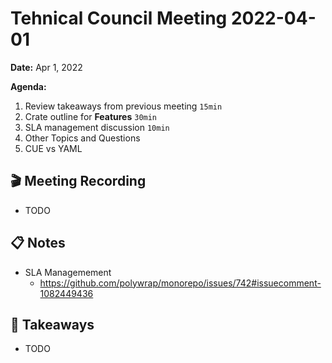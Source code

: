 Tehnical Council Meeting 2022-04-01
===

**Date:** Apr 1, 2022

**Agenda:**
1. Review takeaways from previous meeting `15min`
1. Crate outline for **Features** `30min`
1. SLA management discussion `10min`
1. Other Topics and Questions
  1. CUE vs YAML 


:clapper: Meeting Recording 
---
* TODO

:clipboard: Notes
---
* SLA Managemement
  * https://github.com/polywrap/monorepo/issues/742#issuecomment-1082449436


:closed_book: Takeaways
--
* TODO
